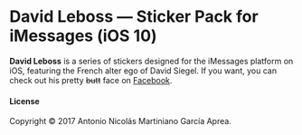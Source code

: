 # David Leboss — Sticker Pack for iMessages (iOS 10)
<strong>David Leboss</strong> is a series of stickers designed for the iMessages platform on iOS, featuring the French alter ego of David Siegel. If you want, you can check out his pretty ~~butt~~ face on [Facebook](https://www.facebook.com/dvdsgl).
  
#### License
Copyright © 2017 Antonio Nicolás Martiniano García Aprea.
